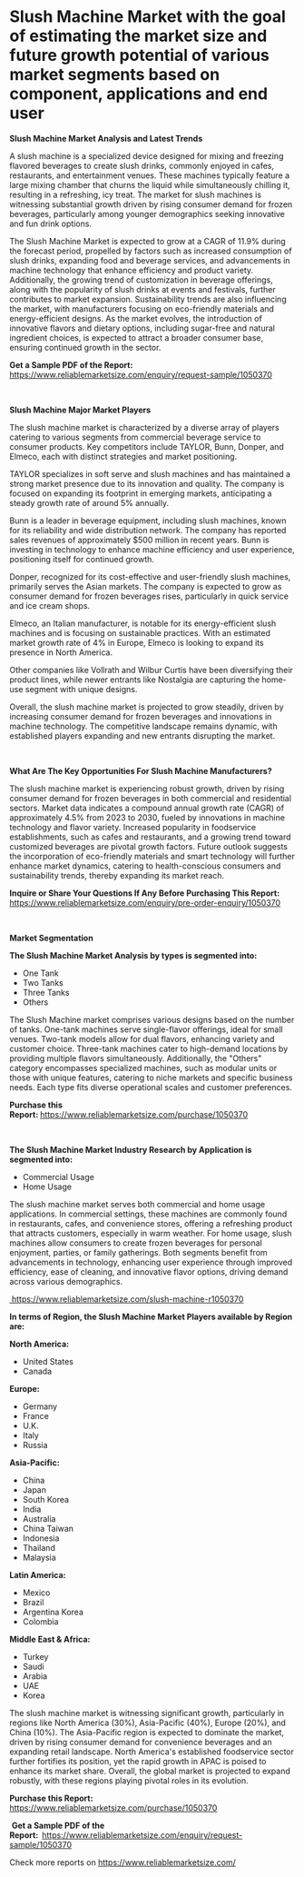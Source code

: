 <p><h1>Slush Machine Market with the goal of estimating the market size and future growth potential of various market segments based on component, applications and end user</h1></p><p><strong>Slush Machine Market Analysis and Latest Trends</strong></p>
<p><p>A slush machine is a specialized device designed for mixing and freezing flavored beverages to create slush drinks, commonly enjoyed in cafes, restaurants, and entertainment venues. These machines typically feature a large mixing chamber that churns the liquid while simultaneously chilling it, resulting in a refreshing, icy treat. The market for slush machines is witnessing substantial growth driven by rising consumer demand for frozen beverages, particularly among younger demographics seeking innovative and fun drink options.</p><p>The Slush Machine Market is expected to grow at a CAGR of 11.9% during the forecast period, propelled by factors such as increased consumption of slush drinks, expanding food and beverage services, and advancements in machine technology that enhance efficiency and product variety. Additionally, the growing trend of customization in beverage offerings, along with the popularity of slush drinks at events and festivals, further contributes to market expansion. Sustainability trends are also influencing the market, with manufacturers focusing on eco-friendly materials and energy-efficient designs. As the market evolves, the introduction of innovative flavors and dietary options, including sugar-free and natural ingredient choices, is expected to attract a broader consumer base, ensuring continued growth in the sector.</p></p>
<p><strong>Get a Sample PDF of the Report:&nbsp;</strong> <a href="https://www.reliablemarketsize.com/enquiry/request-sample/1050370?utm_campaign=1879&utm_medium=2&utm_source=Github&utm_content=ia&utm_term=18022025&utm_id=slush-machine">https://www.reliablemarketsize.com/enquiry/request-sample/1050370</a></p>
<p>&nbsp;</p>
<p><strong>Slush Machine Major Market Players</strong></p>
<p><p>The slush machine market is characterized by a diverse array of players catering to various segments from commercial beverage service to consumer products. Key competitors include TAYLOR, Bunn, Donper, and Elmeco, each with distinct strategies and market positioning.</p><p>TAYLOR specializes in soft serve and slush machines and has maintained a strong market presence due to its innovation and quality. The company is focused on expanding its footprint in emerging markets, anticipating a steady growth rate of around 5% annually. </p><p>Bunn is a leader in beverage equipment, including slush machines, known for its reliability and wide distribution network. The company has reported sales revenues of approximately $500 million in recent years. Bunn is investing in technology to enhance machine efficiency and user experience, positioning itself for continued growth.</p><p>Donper, recognized for its cost-effective and user-friendly slush machines, primarily serves the Asian markets. The company is expected to grow as consumer demand for frozen beverages rises, particularly in quick service and ice cream shops.</p><p>Elmeco, an Italian manufacturer, is notable for its energy-efficient slush machines and is focusing on sustainable practices. With an estimated market growth rate of 4% in Europe, Elmeco is looking to expand its presence in North America.</p><p>Other companies like Vollrath and Wilbur Curtis have been diversifying their product lines, while newer entrants like Nostalgia are capturing the home-use segment with unique designs.</p><p>Overall, the slush machine market is projected to grow steadily, driven by increasing consumer demand for frozen beverages and innovations in machine technology. The competitive landscape remains dynamic, with established players expanding and new entrants disrupting the market.</p></p>
<p>&nbsp;</p>
<p><strong>What Are The Key Opportunities For Slush Machine Manufacturers?</strong></p>
<p><p>The slush machine market is experiencing robust growth, driven by rising consumer demand for frozen beverages in both commercial and residential sectors. Market data indicates a compound annual growth rate (CAGR) of approximately 4.5% from 2023 to 2030, fueled by innovations in machine technology and flavor variety. Increased popularity in foodservice establishments, such as cafes and restaurants, and a growing trend toward customized beverages are pivotal growth factors. Future outlook suggests the incorporation of eco-friendly materials and smart technology will further enhance market dynamics, catering to health-conscious consumers and sustainability trends, thereby expanding its market reach.</p></p>
<p><strong>Inquire or Share Your Questions If Any Before Purchasing This Report:</strong> <a href="https://www.reliablemarketsize.com/enquiry/pre-order-enquiry/1050370?utm_campaign=1879&utm_medium=2&utm_source=Github&utm_content=ia&utm_term=18022025&utm_id=slush-machine">https://www.reliablemarketsize.com/enquiry/pre-order-enquiry/1050370</a></p>
<p>&nbsp;</p>
<p><strong>Market Segmentation</strong></p>
<p><strong>The Slush Machine Market Analysis by types is segmented into:</strong></p>
<p><ul><li>One Tank</li><li>Two Tanks</li><li>Three Tanks</li><li>Others</li></ul></p>
<p><p>The Slush Machine market comprises various designs based on the number of tanks. One-tank machines serve single-flavor offerings, ideal for small venues. Two-tank models allow for dual flavors, enhancing variety and customer choice. Three-tank machines cater to high-demand locations by providing multiple flavors simultaneously. Additionally, the "Others" category encompasses specialized machines, such as modular units or those with unique features, catering to niche markets and specific business needs. Each type fits diverse operational scales and customer preferences.</p></p>
<p><strong>Purchase this Report:&nbsp;</strong><a href="https://www.reliablemarketsize.com/purchase/1050370?utm_campaign=1879&utm_medium=2&utm_source=Github&utm_content=ia&utm_term=18022025&utm_id=slush-machine">https://www.reliablemarketsize.com/purchase/1050370</a></p>
<p>&nbsp;</p>
<p><strong>The Slush Machine Market Industry Research by Application is segmented into:</strong></p>
<p><ul><li>Commercial Usage</li><li>Home Usage</li></ul></p>
<p><p>The slush machine market serves both commercial and home usage applications. In commercial settings, these machines are commonly found in restaurants, cafes, and convenience stores, offering a refreshing product that attracts customers, especially in warm weather. For home usage, slush machines allow consumers to create frozen beverages for personal enjoyment, parties, or family gatherings. Both segments benefit from advancements in technology, enhancing user experience through improved efficiency, ease of cleaning, and innovative flavor options, driving demand across various demographics.</p></p>
<p><a href="https://www.reliablemarketsize.com/slush-machine-r1050370?utm_campaign=1879&utm_medium=2&utm_source=Github&utm_content=ia&utm_term=18022025&utm_id=slush-machine">&nbsp;https://www.reliablemarketsize.com/slush-machine-r1050370</a></p>
<p><strong>In terms of Region, the Slush Machine Market Players available by Region are:</strong></p>
<p>
    <p> <strong> North America: </strong>
        <ul>
            <li>United States</li>
            <li>Canada</li>
        </ul>
        </p> 
    <p> <strong> Europe: </strong>
        <ul>
            <li>Germany</li>
            <li>France</li>
            <li>U.K.</li>
            <li>Italy</li>
            <li>Russia</li>
        </ul>
        </p> 
    <p> <strong> Asia-Pacific: </strong>
        <ul>
            <li>China</li>
            <li>Japan</li>
            <li>South Korea</li>
            <li>India</li>
            <li>Australia</li>
            <li>China Taiwan</li>
            <li>Indonesia</li>
            <li>Thailand</li>
            <li>Malaysia</li>
        </ul>
        </p> 
    <p> <strong> Latin America: </strong>
        <ul>
            <li>Mexico</li>
            <li>Brazil</li>
            <li>Argentina Korea</li>
            <li>Colombia</li>
        </ul>
        </p> 
    <p> <strong> Middle East & Africa: </strong>
        <ul>
            <li>Turkey</li>
            <li>Saudi</li>
            <li>Arabia</li>
            <li>UAE</li>
            <li>Korea</li>
        </ul>
    </p>
    </p>
<p><p>The slush machine market is witnessing significant growth, particularly in regions like North America (30%), Asia-Pacific (40%), Europe (20%), and China (10%). The Asia-Pacific region is expected to dominate the market, driven by rising consumer demand for convenience beverages and an expanding retail landscape. North America's established foodservice sector further fortifies its position, yet the rapid growth in APAC is poised to enhance its market share. Overall, the global market is projected to expand robustly, with these regions playing pivotal roles in its evolution.</p></p>
<p><strong>Purchase this Report: </strong><a href="https://www.reliablemarketsize.com/purchase/1050370?utm_campaign=1879&utm_medium=2&utm_source=Github&utm_content=ia&utm_term=18022025&utm_id=slush-machine">https://www.reliablemarketsize.com/purchase/1050370</a></p>
<p>&nbsp;<strong>Get a Sample PDF of the Report:&nbsp;&nbsp;</strong><a href="https://www.reliablemarketsize.com/enquiry/request-sample/1050370?utm_campaign=1879&utm_medium=2&utm_source=Github&utm_content=ia&utm_term=18022025&utm_id=slush-machine">https://www.reliablemarketsize.com/enquiry/request-sample/1050370</a></p>
<p><strong></strong></p>
<p>Check more reports on <a href="https://www.reliablemarketsize.com/?utm_campaign=1879&utm_medium=2&utm_source=Github&utm_content=ia&utm_term=18022025&utm_id=slush-machine">https://www.reliablemarketsize.com/</a></p>